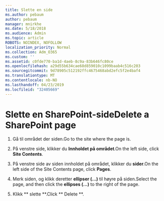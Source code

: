 ```yaml
---
title: Slette en side
ms.author: pebaum
author: pebaum
manager: mnirkhe
ms.date: 5/18/2018
ms.audience: Admin
ms.topic: article
ROBOTS: NOINDEX, NOFOLLOW
localization_priority: Normal
ms.collection: Adm_O365
ms.custom: ''
ms.assetid: c0fde770-ba1d-4aeb-8c9a-83b646fc80ce
ms.openlocfilehash: a29d55b634cae68d859010c1099baab4c516c203
ms.sourcegitcommit: 9d78905c512192ffc4675468abd2efc5f2e4baf4
ms.translationtype: MT
ms.contentlocale: nb-NO
ms.lasthandoff: 04/23/2019
ms.locfileid: "32405669"
---
```

# <a name="delete-a-sharepoint-page"></a><span data-ttu-id="fba1b-102">Slette en SharePoint-side</span><span class="sxs-lookup"><span data-stu-id="fba1b-102">Delete a SharePoint page</span></span>

1. <span data-ttu-id="fba1b-103">Gå til området der siden.</span><span class="sxs-lookup"><span data-stu-id="fba1b-103">Go to the site where the page is.</span></span>
    
2. <span data-ttu-id="fba1b-104">På venstre side, klikker du **Innholdet på området**.</span><span class="sxs-lookup"><span data-stu-id="fba1b-104">On the left side, click **Site Contents**.</span></span> 
    
3. <span data-ttu-id="fba1b-105">På venstre side av siden innholdet på området, klikker du **sider**.</span><span class="sxs-lookup"><span data-stu-id="fba1b-105">On the left side of the Site Contents page, click **Pages**.</span></span> 
    
4. <span data-ttu-id="fba1b-106">Merk siden, og klikk deretter **ellipser (...)** til høyre på siden.</span><span class="sxs-lookup"><span data-stu-id="fba1b-106">Select the page, and then click the **ellipses (...)** to the right of the page.</span></span> 
    
5. <span data-ttu-id="fba1b-107">Klikk \*\* slette \*\*.</span><span class="sxs-lookup"><span data-stu-id="fba1b-107">Click \*\* Delete \*\*.</span></span> 
    

